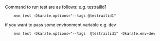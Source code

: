 
Command to run test are as follows: e.g. testrailid1
```
    mvn test -Dkarate.options="--tags @testrailid1"
```
if you want to pass some environment variable e.g. dev
```
    mvn test -Dkarate.options="--tags  @testrailid1" -Dkarate.env=dev
```